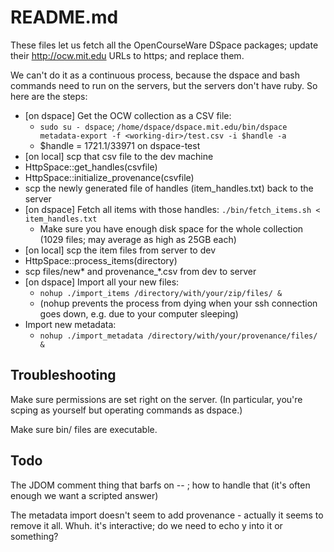 # README.md

These files let us fetch all the OpenCourseWare DSpace packages; update their
http://ocw.mit.edu URLs to https; and replace them.

We can't do it as a continuous process, because the dspace and bash commands
need to run on the servers, but the servers don't have ruby. So here are the
steps:

* [on dspace] Get the OCW collection as a CSV file:
  * `sudo su - dspace`; `/home/dspace/dspace.mit.edu/bin/dspace metadata-export -f <working-dir>/test.csv -i $handle -a`
  * $handle = 1721.1/33971 on dspace-test
* [on local] scp that csv file to the dev machine
* HttpSpace::get_handles(csvfile)
* HttpSpace::initialize_provenance(csvfile)
* scp the newly generated file of handles (item_handles.txt) back to the server
* [on dspace] Fetch all items with those handles: `./bin/fetch_items.sh < item_handles.txt`
  * Make sure you have enough disk space for the whole collection (1029 files; may average as high as 25GB each)
* [on local] scp the item files from server to dev
* HttpSpace::process_items(directory)
* scp files/new* and provenance_*.csv from dev to server
* [on dspace] Import all your new files:
  * `nohup ./import_items /directory/with/your/zip/files/ &`
  * (nohup prevents the process from dying when your ssh connection goes down, e.g. due to your computer sleeping)
* Import new metadata:
  * `nohup ./import_metadata /directory/with/your/provenance/files/ &`

## Troubleshooting

Make sure permissions are set right on the server. (In particular, you're scping as yourself but operating commands as dspace.)

Make sure bin/ files are executable.

## Todo
The JDOM comment thing that barfs on -- ; how to handle that (it's often enough we want a scripted answer)

The metadata import doesn't seem to add provenance - actually it seems to remove it all. Whuh.
  it's interactive; do we need to echo y into it or something?
